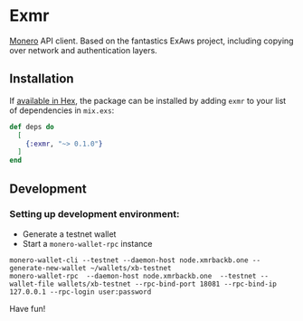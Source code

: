 # Exmr

[Monero](https://getmonero.org) API client. Based on the fantastics ExAws project, including copying over network and authentication layers.

## Installation

If [available in Hex](https://hex.pm/docs/publish), the package can be installed
by adding `exmr` to your list of dependencies in `mix.exs`:

```elixir
def deps do
  [
    {:exmr, "~> 0.1.0"}
  ]
end
```



## Development

### Setting up development environment:
- Generate a testnet wallet
- Start a `monero-wallet-rpc` instance

```
monero-wallet-cli --testnet --daemon-host node.xmrbackb.one --generate-new-wallet ~/wallets/xb-testnet
monero-wallet-rpc  --daemon-host node.xmrbackb.one  --testnet --wallet-file wallets/xb-testnet --rpc-bind-port 18081 --rpc-bind-ip 127.0.0.1 --rpc-login user:password
```

Have fun!
